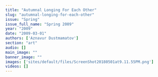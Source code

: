 ```yaml
---
title: "Autumnal Longing For Each Other"
slug: "autumnal-longing-for-each-other"
issue: "Spring"
issue_full_name: "Spring 2009"
year: "2009"
date: "2009-03-01"
authors: ['Aznavur Dustmamatov']
section: "art"
audio: []
main_image: ""
banner_image: ""
images: ['sites/default/files/ScreenShot20180501at9.11.55PM.png']
videos: []
---
```

